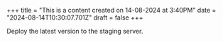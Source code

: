 +++
title = "This is a content created on 14-08-2024 at 3:40PM"
date = "2024-08-14T10:30:07.701Z"
draft = false
+++

  Deploy the latest version to the staging server.
        